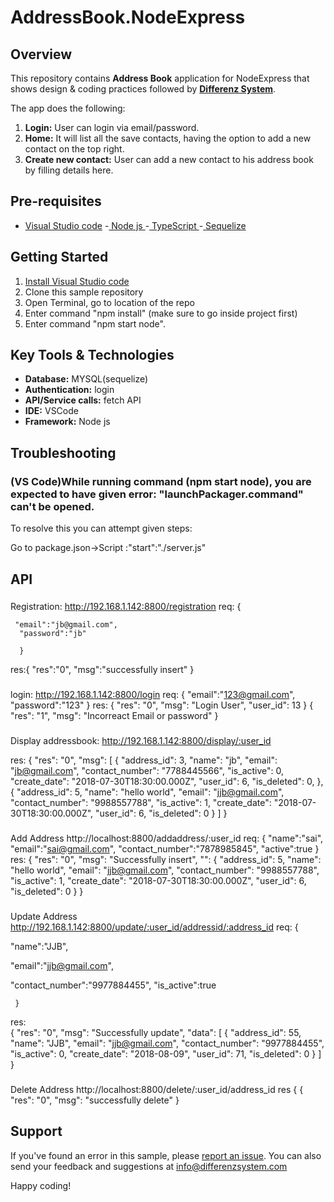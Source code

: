 # AddressBook.NodeExpress

## Overview
This repository contains **Address Book** application for NodeExpress that shows design & coding practices followed by **[Differenz System](http://www.differenzsystem.com/)**.

The app does the following:
1. **Login:** User can login via email/password. 
2. **Home:** It will list all the save contacts, having the option to add a new contact on the top right.
3. **Create new contact:** User can add a new contact to his address book by filling details here.

## Pre-requisites
- [Visual Studio code](https://code.visualstudio.com/)
-[ Node js ](https://nodejs.org/en/)
-[ TypeScript ](http://typescript.org/)
-[ Sequelize ](http://docs.sequelizejs.com/)


## Getting Started
1. [Install Visual Studio code](https://code.visualstudio.com/)
2. Clone this sample repository
3. Open Terminal, go to location of the repo
4. Enter command "npm install" (make sure to go inside project first)
5. Enter command "npm start node".


## Key Tools & Technologies
- **Database:** MYSQL(sequelize)
- **Authentication:** login
- **API/Service calls:** fetch API
- **IDE:**  VSCode
- **Framework:** Node js

## Troubleshooting
### (VS Code)While running command (npm start node), you are expected to have given error: "launchPackager.command" can't be opened.
To resolve this you can attempt given steps:

Go to package.json->Script :"start":"./server.js"



## API
###
Registration:
http://192.168.1.142:8800/registration
req:
     {
	
     "email":"jb@gmail.com",
      "password":"jb"

      }
res:{
      "res":"0",
       "msg":"successfully insert"
        }

###
login:
http://192.168.1.142:8800/login
req:
    {
        "email":"123@gmail.com",
        "password":"123"
    }
res:
    {
    "res": "0",
    "msg": "Login User",
    "user_id": 13
    }
    {
    "res": "1",
    "msg": "Incorreact Email or password"
    }
###
Display addressbook:
http://192.168.1.142:8800/display/:user_id

res:
    {
    "res": "0",
    "msg": [
            {
                "address_id": 3,
                "name": "jb",
                "email": "jb@gmail.com",
                "contact_number": "7788445566",
                "is_active": 0,
                "create_date": "2018-07-30T18:30:00.000Z",
                "user_id": 6,
                "is_deleted": 0,
            },
            {
                "address_id": 5,
                "name": "hello world",
                "email": "jjb@gmail.com",
                "contact_number": "9988557788",
                "is_active": 1,
                "create_date": "2018-07-30T18:30:00.000Z",
                "user_id": 6,
                "is_deleted": 0
            }
        ]
    }
###
Add Address
http://localhost:8800/addaddress/:user_id
req:
    {
	"name":"sai",
	"email":"sai@gmail.com",
	"contact_number":"7878985845",
	"active":true
    }
res:
{
    "res": "0",
    "msg": "Successfully insert",
    "": {
            "address_id": 5,
            "name": "hello world",
            "email": "jjb@gmail.com",
            "contact_number": "9988557788",
            "is_active": 1,
            "create_date": "2018-07-30T18:30:00.000Z",
            "user_id": 6,
            "is_deleted": 0
        }
}
###
Update Address
http://192.168.1.142:8800/update/:user_id/addressid/:address_id
req:
   {
	
   "name":"JJB",
	
   "email":"jjb@gmail.com",

   "contact_number":"9977884455",
	   "is_active":true

     }
res:	
     {
    "res": "0",
    "msg": "Successfully update",
    "data": [
        {
            "address_id": 55,
            "name": "JJB",
            "email": "jjb@gmail.com",
            "contact_number": "9977884455",
            "is_active": 0,
            "create_date": "2018-08-09",
            "user_id": 71,
            "is_deleted": 0
        }
    ]
    }
###
Delete Address
http://localhost:8800/delete/:user_id/address_id
res {
    {
    "res": "0",
    "msg": "successfully delete"
     }



## Support
If you've found an error in this sample, please [report an issue](https://github.com/differenz-system/AddressBook.NodeExpress). You can also send your feedback and suggestions at info@differenzsystem.com

Happy coding!